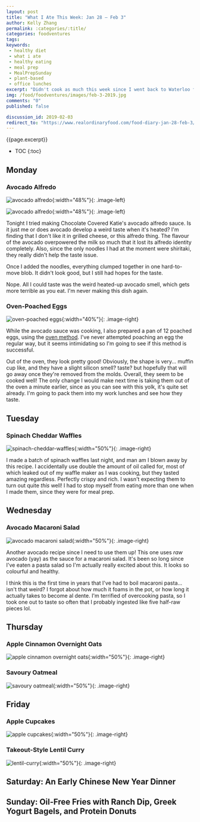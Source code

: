 ```yaml
---
layout: post
title: "What I Ate This Week: Jan 28 – Feb 3"
author: Kelly Zhang
permalink: :categories/:title/
categories: foodventures
tags:
keywords:
 - healthy diet
 - what i ate
 - healthy eating
 - meal prep
 - MealPrepSunday
 - plant-based
 - office lunches
excerpt: "Didn't cook as much this week since I went back to Waterloo for the weekend and went out for every meal. Lots of misses in the kitchen this week, but discovered a few bombshell successes too!!"
img: /food/foodventures/images/feb-3-2019.jpg
comments: "0"
published: false

discussion_id: 2019-02-03
redirect_to: "https://www.realordinaryfood.com/food-diary-jan-28-feb-3/"
---
```


{{page.excerpt}}

* TOC
{:toc}

## Monday

### Avocado Alfredo

![avocado alfredo](/food/foodventures/images/avocado-alfredo-1.jpg){:width="48%"}{: .image-left}

![avocado alfredo](/food/foodventures/images/avocado-alfredo-2.jpg){:width="48%"}{: .image-left}

Tonight I tried making Chocolate Covered Katie's avocado alfredo sauce. Is it just me or does avocado develop a weird taste when it's heated? I'm finding that I don't like it in grilled cheese, or this alfredo thing. The flavour of the avocado overpowered the milk so much that it lost its alfredo identity completely. Also, since the only noodles I had at the moment were shiritaki, they really didn't help the taste issue.

Once I added the noodles, everything clumped together in one hard-to-move blob. It didn't look good, but I still had hopes for the taste.

Nope. All I could taste was the weird heated-up avocado smell, which gets more terrible as you eat. I'm never making this dish again.

### Oven-Poached Eggs

![oven-poached eggs](/food/foodventures/images/oven-poached-eggs.jpg){:width="40%"}{: .image-right}

While the avocado sauce was cooking, I also prepared a pan of 12 poached eggs, using the [oven method](#). I've never attempted poaching an egg the regular way, but it seems intimidating so I'm going to see if this method is successful.

Out of the oven, they look pretty good! Obviously, the shape is very... muffin cup like, and they have a slight silicon smell? taste? but hopefully that will go away once they're removed from the molds. Overall, they seem to be cooked well! The only change I would make next time is taking them out of the oven a minute earlier, since as you can see with this yolk, it's quite set already. I'm going to pack them into my work lunches and see how they taste.

## Tuesday

### Spinach Cheddar Waffles

![spinach-cheddar-waffles](/food/foodventures/images/spinach-cheddar-waffles.jpg){:width="50%"}{: .image-right}

I made a batch of spinach waffles last night, and man am I blown away by this recipe. I accidentally use double the amount of oil called for, most of which leaked out of my waffle maker as I was cooking, but they tasted amazing regardless. Perfectly crispy and rich. I wasn't expecting them to turn out quite *this* well! I had to stop myself from eating more than one when I made them, since they were for meal prep.

## Wednesday

### Avocado Macaroni Salad

![avocado macaroni salad](/food/foodventures/images/avocado-macaroni-salad.jpg){:width="50%"}{: .image-right}

Another avocado recipe since I need to use them up! This one uses *raw* avocado (yay) as the sauce for a macaroni salad. It's been so long since I've eaten a pasta salad so I'm actually really excited about this. It looks so colourful and healthy.

I think this is the first time in years that I've had to boil macaroni pasta... isn't that weird? I forgot about how much it foams in the pot, or how long it actually takes to become al dente. I'm terrified of overcooking pasta, so I took one out to taste so often that I probably ingested like five half-raw pieces lol.

## Thursday

### Apple Cinnamon Overnight Oats

![apple cinnamon overnight oats](/food/foodventures/images/apple-cinnamon-overnight-oats.jpg){:width="50%"}{: .image-right}

### Savoury Oatmeal

![savoury oatmeal](/food/foodventures/images/savoury-oatmeal.jpg){:width="50%"}{: .image-right}

## Friday

### Apple Cupcakes

![apple cupcakes](/food/foodventures/images/apple-cupcakes.jpg){:width="50%"}{: .image-right}

### Takeout-Style Lentil Curry

![lentil-curry](/food/foodventures/images/lentil-curry.jpg){:width="50%"}{: .image-right}

## Saturday: An Early Chinese New Year Dinner

## Sunday: Oil-Free Fries with Ranch Dip, Greek Yogurt Bagels, and Protein Donuts
